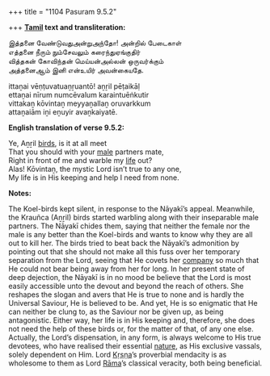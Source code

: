 +++
title = "1104 Pasuram 9.5.2"

+++
**[Tamil](/definition/tamil#history "show Tamil definitions") text and transliteration:**

இத்தனை வேண்டுவதுஅன்றுஅந்தோ! அன்றில் பேடைகாள்  
எத்தனை நீரும் நும்சேவலும் கரைந்துஏங்குதிர்  
வித்தகன் கோவிந்தன் மெய்யன்அல்லன் ஒருவர்க்கும்  
அத்தனைஆம் இனி என்உயிர் அவன்கையதே.

ittaṉai vēṇṭuvatuaṉṟuantō! aṉṟil pēṭaikāḷ  
ettaṉai nīrum numcēvalum karaintuēṅkutir  
vittakaṉ kōvintaṉ meyyaṉallaṉ oruvarkkum  
attaṉaiām iṉi eṉuyir avaṉkaiyatē.

**English translation of verse 9.5.2:**

Ye, Aṉṟil [birds](/definition/bird#history "show birds definitions"), is it at all meet  
That you should with your [male](/definition/male#history "show male definitions") partners mate,  
Right in front of me and warble my [life](/definition/life#history "show life definitions") out?  
Alas! Kōvintaṉ, the mystic Lord isn’t true to any one,  
My life is in His keeping and help I need from none.

**Notes:**

The Koel-birds kept silent, in response to the Nāyakī’s appeal. Meanwhile, the Krauñca (Aṉṟil) birds started warbling along with their inseparable male partners. The Nāyakī chides them, saying that neither the female nor the male is any better than the Koel-birds and wants to know why they are all out to kill her. The birds tried to beat back the Nāyakī’s admonition by pointing out that she should not make all this fuss over her temporary separation from the Lord, seeing that He covets her [company](/definition/company#history "show company definitions") so much that He could not bear being away from her for long. In her present state of deep dejection, the Nāyakī is in no mood be believe that the Lord is most easily accessible unto the devout and beyond the reach of others. She reshapes the slogan and avers that He is true to none and is hardly the Universal Saviour, He is believed to be. And yet, He is so enigmatic that He can neither be clung to, as the Saviour nor be given up, as being antagonistic. Either way, her life is in His keeping and, therefore, she does not need the help of these birds or, for the matter of that, of any one else. Actually, the Lord’s dispensation, in any form, is always welcome to His true devotees, who have realised their essential [nature](/definition/nature#history "show nature definitions"), as His exclusive vassals, solely dependent on Him. Lord [Kṛṣṇa](/definition/krishna#vaishnavism "show Kṛṣṇa definitions")’s proverbial mendacity is as wholesome to them as Lord [Rāma](/definition/rama#vaishnavism "show Rāma definitions")’s classical veracity, both being beneficial.


